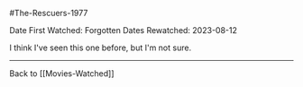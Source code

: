 #The-Rescuers-1977

Date First Watched:  Forgotten
Dates Rewatched:  2023-08-12

I think I've seen this one before, but I'm not sure.

---
Back to [[Movies-Watched]]